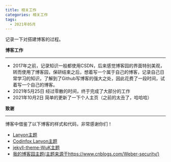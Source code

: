 ```yaml
---
title: 相关工作
categories: 相关工作
tags:
  - 2021年05月
---
```


记录一下对搭建博客的过程。

**博客工作**
<hr/>

* 2017年之前，记录知识一般都使用CSDN，后来感觉博客园的界面特别美观，转而使用了博客园，保研结束之后，想着写一个属于自己的博客，记录自己日常学习的知识，了解到了Github写博客的强大之处，因此花费了一段时间，试着写一个自己的博客。
* 2021年5月25日 经过零散的时间，终于完成了大部分的工作
* 2021年10月2日 简单的更新了一下个人主页（之前的太丑了，哈哈哈）
  
**致谢**
<hr/>

博客中借鉴了以下博客的样式和代码，非常感谢你们！
* [Lanyon主题](http://jekyllthemes.org/themes/lanyon/)
* [Codinfox Lanyon主题](http://jekyllthemes.org/themes/codinfox-lanyon/)
* [jekyll-theme-WuK主题](http://jekyllthemes.org/themes/wu-kan/)
* [我的博客园主题(主题来源于https://www.cnblogs.com/Weber-security/)](https://www.cnblogs.com/cxwpluto/)
